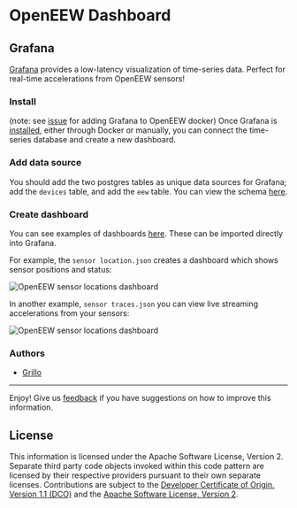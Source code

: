 # OpenEEW Dashboard

## Grafana

[Grafana](https://github.com/grafana/grafana) provides a low-latency visualization of time-series data. Perfect for real-time accelerations from OpenEEW sensors!

### Install

(note: see [issue](https://github.com/openeew/openeew-detection/issues/46) for adding Grafana to OpenEEW docker)
Once Grafana is [installed](https://grafana.com/docs/grafana/latest/installation/), either through Docker or manually, you can connect the time-series database and create a new dashboard.

### Add data source

You should add the two postgres tables as unique data sources for Grafana; add the `devices` table, and add the `eew` table. You can view the schema [here](https://github.com/openeew/openeew-detection/blob/master/init_db.sql).

### Create dashboard

You can see examples of dashboards [here](https://github.com/openeew/openeew-dashboard/tree/master/grafana/dashboard). These can be imported directly into Grafana.

For example, the `sensor location.json` creates a dashboard which shows sensor positions and status:

![OpenEEW sensor locations dashboard](../images/sensor-location.png?raw=true "sensor locations dashboard")

In another example, `sensor traces.json` you can view live streaming accelerations from your sensors:

![OpenEEW sensor locations dashboard](../images/traces-stream3.gif?raw=true "sensor traces dashboard")

### Authors

- [Grillo](https://grillo.io)

---

Enjoy! Give us [feedback](https://github.com/openeew/openeew-dashboard/issues) if you have suggestions on how to improve this information.

## License

This information is licensed under the Apache Software License, Version 2. Separate third party code objects invoked within this code pattern are licensed by their respective providers pursuant to their own separate licenses. Contributions are subject to the [Developer Certificate of Origin, Version 1.1 (DCO)](https://developercertificate.org/) and the [Apache Software License, Version 2](http://www.apache.org/licenses/LICENSE-2.0.txt).
